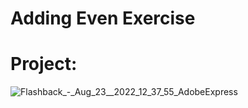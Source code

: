 # Adding Even Exercise

# Project:

![Flashback_-_Aug_23__2022_12_37_55_AdobeExpress](https://user-images.githubusercontent.com/108231138/186093907-d965ab92-c3e8-4dfa-a91d-542ce1a49f18.gif)
